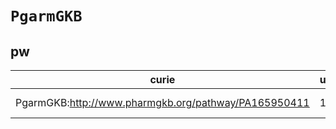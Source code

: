 # `PgarmGKB`
## pw
| curie                                                |   usages | nodes                                                                                                         |
|------------------------------------------------------|----------|---------------------------------------------------------------------------------------------------------------|
| PgarmGKB:http://www.pharmgkb.org/pathway/PA165950411 |        1 | [http://purl.obolibrary.org/obo/PW:0001426](https://bioregistry.io/http://purl.obolibrary.org/obo/PW:0001426) |
